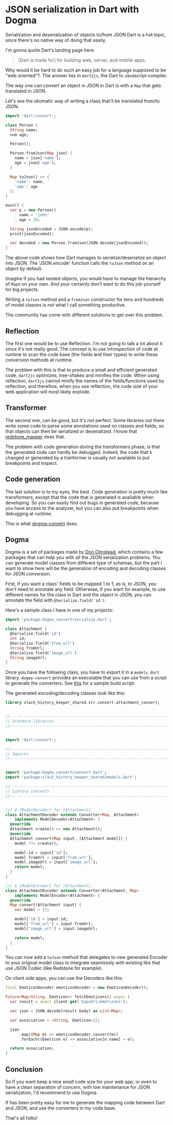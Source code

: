 # JSON serialization in Dart with Dogma 

Serialization and deserialization of objects to/from JSON Dart is a hot topic, since there's no native way of doing that easily.

I'm gonna quote Dart's landing page here:

> [Dart is made for] for building web, server, and mobile apps.

Why would it be hard to do such an easy job for a language supposed to be "web oriented"?. The answer lies in `dart2js`, the Dart to Javascript compiler.

The way one can convert an object in JSON in Dart is with a `Map` that gets translated in JSON.

Let's see the idiomatic way of writing a class that'll be translated from/to JSON.

```dart
import 'dart:convert';

class Person {
  String name;
  num age;

  Person();

  Person.fromJson(Map json) {
    name = json['name'];
    age = json['age'];
  }

  Map toJson() => {
    'name': name,
    'age': age
  };
}

main() {
  var p = new Person()
    ..name = 'john'
    ..age = 20;

  String jsonEncoded = JSON.encode(p);
  print(jsonEncoded);

  var decoded = new Person.fromJson(JSON.decode(jsonEncoded));
}

```

The above code shows how Dart manages to serialize/deserialize an object into JSON. The 'JSON.encode' function calls the `toJson` method on an object by default.

Imagine if you had nested objects, you would have to manage the hierarchy of `Map`s on your own. And your certainly don't want to do this job yourself for big projects.

Writing a `toJson` method and a `fromJson` constructor for tens and hundreds of model classes is not what I call something productive.

The community has come with different solutions to get over this problem.

## Reflection
The first one would be to use Reflection. I'm not going to talk a lot about it since it's not really good. The concept is to use introspection of code at runtime to scan the code base (the fields and their types) to write these conversion methods at runtime.

The problem with this is that to produce a small and efficient generated code, `dart2js` optimizes, tree-shakes and minifies the code. When using reflection, `dart2js` cannot minify the names of the fields/functions used by reflection, and therefore, when you use reflection, the code size of your web application will most likely explode.

## Transformer
The second one, can be good, but it's not perfect. Some libraries out there write some code to parse some annotations used on classes and fields, so that objects can then be serialized or deserialized. I know that [redstone_mapper](https://pub.dartlang.org/packages/redstone_mapper) does that.

The problem with code generation during the transformers phase, is that the generated code can hardly be debugged. Indeed, the code that's changed or generated by a tranformer is usually not available to put breakpoints and inspect.

## Code generation
The last solution is to my eyes, the best. Code generation is pretty much like transformers, except that the code that is generated is available when developing. So you can easily find out bugs in generated code, because you have access to the analyzer, but you can also put breakpoints when debugging at runtime.

This is what [dogma-convert](https://github.com/dogma-dart/dogma-convert) does. 

## Dogma
Dogma is a set of packages made by [Don Olmstead](https://github.com/donny-dont), which contains a few packages that can help you with all the JSON serialization problems. You can generate model classes from different type of schemas, but the part I want to show here will be the generation of encoding and decoding classes for JSON conversion.

First, if you want a class' fields to be mapped 1 to 1, as is, to JSON, you don't need to annotate any field. Otherwise, if you want for example, to use different names for the class in Dart and the object in JSON, you can annotate the field with `@Serialize.field('id')`.

Here's a sample class I have in one of my projects:

```dart
import 'package:dogma_convert/serialize.dart';

class Attachment {
  @Serialize.field('id')
  int id;
  @Serialize.field('from_url')
  String fromUrl;
  @Serialize.field('image_url')
  String imageUrl;
}
``` 

Once you have the following class, you have to export it in a `models.dart` library. `dogma-convert` provides an executable that you can use from a script to generate the converters. See [this](https://github.com/Pacane/SlackHistoryKeeper/blob/master/shared/build.dart) for a sample build script.

The generated encoding/decoding classes look like this:
```dart
library slack_history_keeper_shared.src.convert.attachment_convert;


//---------------------------------------------------------------------
// Standard libraries
//---------------------------------------------------------------------


import 'dart:convert';

//---------------------------------------------------------------------
// Imports
//---------------------------------------------------------------------


import 'package:dogma_convert/convert.dart';
import 'package:slack_history_keeper_shared/models.dart';

//---------------------------------------------------------------------
// Library contents
//---------------------------------------------------------------------


/// A [ModelDecoder] for [Attachment].
class AttachmentDecoder extends Converter<Map, Attachment>
    implements ModelDecoder<Attachment> {
  @override
  Attachment create() => new Attachment();
  @override
  Attachment convert(Map input, [Attachment model]) {
    model ??= create();

    model.id = input['id'];
    model.fromUrl = input['from_url'];
    model.imageUrl = input['image_url'];
    return model;
  }
}

/// A [ModelEncoder] for [Attachment].
class AttachmentEncoder extends Converter<Attachment, Map>
    implements ModelEncoder<Attachment> {
  @override
  Map convert(Attachment input) {
    var model = {};

    model['id'] = input.id;
    model['from_url'] = input.fromUrl;
    model['image_url'] = input.imageUrl;

    return model;
  }
}

```

You can now add a `toJson` method that delegates to new generated Encoder to your original model class to integrate seamlessly with existing libs that use JSON Codec (like Redstone for example).

On client side apps, you can use the Decoders like this:

```dart
final EmoticonDecoder emoticonDecoder = new EmoticonDecoder();

Future<Map<String, Emoticon>> fetchEmoticons() async {
  var result = await client.get('$apiUrl/emoticons');

  var json = JSON.decode(result.body) as List<Map>;

  var association = <String, Emoticon>{};

  json
	  .map((Map m) => emoticonDecoder.convert(m))
	  .forEach((Emoticon e) => association[e.name] = e);

  return association;
}
```

## Conclusion
So if you want keep a nice small code size for your web app, or even to have a clean separation of concern, with low maintenance for JSON serialization, I'd recommend to use Dogma.

If has been pretty easy for me to generate the mapping code between Dart and JSON, and use the converters in my code base.

That's all folks!
